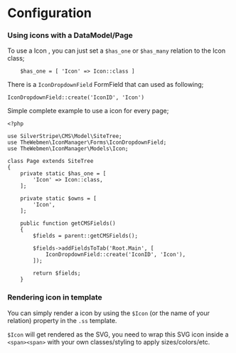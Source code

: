 # Configuration

### Using icons with a DataModel/Page
To use a Icon , you can just set a `$has_one` or `$has_many` relation to the Icon class;

```
    $has_one = [ 'Icon' => Icon::class ]
```

There is a `IconDropdownField` FormField that can used as following;

`IconDropdownField::create('IconID', 'Icon')`

Simple complete example to use a icon for every page;

```
<?php

use SilverStripe\CMS\Model\SiteTree;
use TheWebmen\IconManager\Forms\IconDropdownField;
use TheWebmen\IconManager\Models\Icon;

class Page extends SiteTree
{
    private static $has_one = [
        'Icon' => Icon::class,
    ];

    private static $owns = [
        'Icon',
    ];

    public function getCMSFields()
    {
        $fields = parent::getCMSFields();

        $fields->addFieldsToTab('Root.Main', [
            IconDropdownField::create('IconID', 'Icon'),
        ]);

        return $fields;
    }
```

### Rendering icon in template

You can simply render a icon by using the `$Icon` (or the name of your relation) property in the `.ss` template.

`$Icon` will get rendered as the SVG, you need to wrap this SVG icon inside a `<span><span>` with your own classes/styling 
to apply sizes/colors/etc. 
